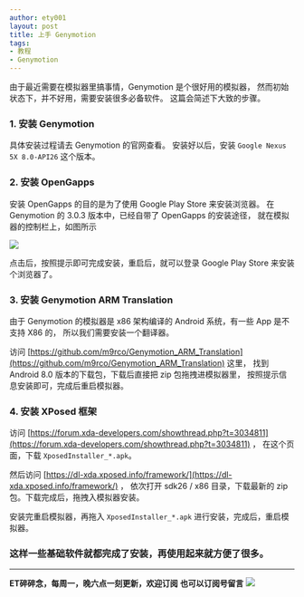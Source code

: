 ```yaml
---
author: ety001
layout: post
title: 上手 Genymotion
tags:
- 教程
- Genymotion
---
```

由于最近需要在模拟器里搞事情，Genymotion 是个很好用的模拟器，
然而初始状态下，并不好用，需要安装很多必备软件。
这篇会简述下大致的步骤。

### 1. 安装 Genymotion
具体安装过程请去 Genymotion 的官网查看。
安装好以后，安装 `Google Nexus 5X 8.0-API26` 这个版本。

### 2. 安装 OpenGapps
安装 OpenGapps 的目的是为了使用 Google Play Store 来安装浏览器。
在 Genymotion 的 3.0.3 版本中，已经自带了 OpenGapps 的安装途径，
就在模拟器的控制栏上，如图所示

![](/upload/20191031/zSdTodxe7HzkorbjbeRDQwU3j5yrB6JaTiOsr467.png)

点击后，按照提示即可完成安装，重启后，就可以登录 Google Play Store 来安装个浏览器了。

### 3. 安装 Genymotion ARM Translation
由于 Genymotion 的模拟器是 x86 架构编译的 Android 系统，有一些 App 是不支持 X86 的，
所以我们需要安装一个翻译器。

访问 [https://github.com/m9rco/Genymotion_ARM_Translation](https://github.com/m9rco/Genymotion_ARM_Translation) 这里，
找到 Android 8.0 版本的下载包，下载后直接把 zip 包拖拽进模拟器里，
按照提示信息安装即可，完成后重启模拟器。

### 4. 安装 XPosed 框架
访问 [https://forum.xda-developers.com/showthread.php?t=3034811](https://forum.xda-developers.com/showthread.php?t=3034811) ，
在这个页面，下载 `XposedInstaller_*.apk`。

然后访问 [https://dl-xda.xposed.info/framework/](https://dl-xda.xposed.info/framework/) ，
依次打开 sdk26 / x86 目录，下载最新的 zip 包。下载完成后，拖拽入模拟器安装。

安装完重启模拟器，再拖入 `XposedInstaller_*.apk` 进行安装，完成后，重启模拟器。

### 这样一些基础软件就都完成了安装，再使用起来就方便了很多。

---
**ET碎碎念，每周一，晚六点一刻更新，欢迎订阅**
**也可以订阅号留言**
![](/img/wechat-subscribe.jpg)

